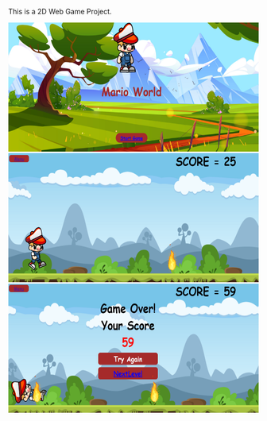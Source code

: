 This is a 2D Web Game Project.

<img src="./screenshot_23.png" width="600" height="260" />
<br />

<img src="./screenshot_25.png" width="600" height="260" />
<br />

<img src="./screenshot_28.png" width="600" height="260" />
<br />